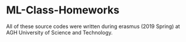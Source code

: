 # ML-Class-Homeworks
All of these source codes were written during erasmus (2019 Spring) at AGH University of Science and Technology.
